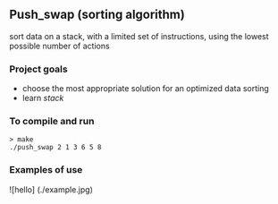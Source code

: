 ## Push_swap (sorting algorithm)
sort data on a stack, with a limited set of instructions, using
the lowest possible number of actions

### Project goals
- choose the most appropriate solution for an optimized data sorting
- learn *stack*

### To compile and run
```
> make
./push_swap 2 1 3 6 5 8
```

### Examples of use
![hello] (./example.jpg)
